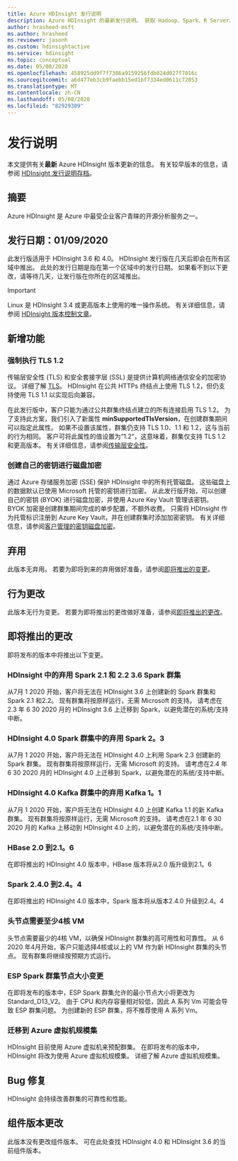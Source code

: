 ```yaml
---
title: Azure HDInsight 发行说明
description: Azure HDInsight 的最新发行说明。 获取 Hadoop、Spark、R Server、Hive 和更多工具的开发技巧和详细信息。
author: hrasheed-msft
ms.author: hrasheed
ms.reviewer: jasonh
ms.custom: hdinsightactive
ms.service: hdinsight
ms.topic: conceptual
ms.date: 05/08/2020
ms.openlocfilehash: 458925dd9f7f7386a9159256fdb024d027f7016c
ms.sourcegitcommit: a6d477eb3cb9faebb15ed1bf7334ed0611c72053
ms.translationtype: MT
ms.contentlocale: zh-CN
ms.lasthandoff: 05/08/2020
ms.locfileid: "82929309"
---
```

# <a name="release-notes"></a>发行说明

本文提供有关**最新** Azure HDInsight 版本更新的信息。 有关较早版本的信息，请参阅 [HDInsight 发行说明存档](hdinsight-release-notes-archive.md)。

## <a name="summary"></a>摘要

Azure HDInsight 是 Azure 中最受企业客户青睐的开源分析服务之一。

## <a name="release-date-01092020"></a>发行日期：01/09/2020

此发行版适用于 HDInsight 3.6 和 4.0。 HDInsight 发行版在几天后即会在所有区域中推出。 此处的发行日期是指在第一个区域中的发行日期。 如果看不到以下更改，请等待几天，让发行版在你所在的区域推出。

> [!IMPORTANT]  
> Linux 是 HDInsight 3.4 或更高版本上使用的唯一操作系统。 有关详细信息，请参阅 [HDInsight 版本控制文章](hdinsight-component-versioning.md)。

## <a name="new-features"></a>新增功能
### <a name="tls-12-enforcement"></a>强制执行 TLS 1.2
传输层安全性 (TLS) 和安全套接字层 (SSL) 是提供计算机网络通信安全的加密协议。 详细了解 [TLS](https://en.wikipedia.org/wiki/Transport_Layer_Security#SSL_1.0.2C_2.0_and_3.0)。 HDInsight 在公共 HTTPs 终结点上使用 TLS 1.2，但仍支持使用 TLS 1.1 以实现后向兼容。 

在此发行版中，客户只能为通过公共群集终结点建立的所有连接启用 TLS 1.2。 为了支持此方案，我们引入了新属性 **minSupportedTlsVersion**，在创建群集期间可以指定此属性。 如果不设置该属性，群集仍支持 TLS 1.0、1.1 和 1.2，这与当前的行为相同。 客户可将此属性的值设置为“1.2”，这意味着，群集仅支持 TLS 1.2 和更高版本。 有关详细信息，请参阅[传输层安全性](./transport-layer-security.md)。

### <a name="bring-your-own-key-for-disk-encryption"></a>创建自己的密钥进行磁盘加密
通过 Azure 存储服务加密 (SSE) 保护 HDInsight 中的所有托管磁盘。 这些磁盘上的数据默认已使用 Microsoft 托管的密钥进行加密。 从此发行版开始，可以创建自己的密钥 (BYOK) 进行磁盘加密，并使用 Azure Key Vault 管理该密钥。 BYOK 加密是创建群集期间完成的单步配置，不额外收费。 只需将 HDInsight 作为托管标识注册到 Azure Key Vault，并在创建群集时添加加密密钥。 有关详细信息，请参阅[客户管理的密钥磁盘加密](https://docs.microsoft.com/azure/hdinsight/disk-encryption)。

## <a name="deprecation"></a>弃用
此版本无弃用。 若要为即将到来的弃用做好准备，请参阅[即将推出的变更](#upcoming-changes)。

## <a name="behavior-changes"></a>行为更改
此版本无行为变更。 若要为即将推出的更改做好准备，请参阅[即将推出的更改](#upcoming-changes)。

## <a name="upcoming-changes"></a>即将推出的更改
即将发布的版本中将推出以下变更。 

### <a name="deprecate-spark-21-and-22-in-hdinsight-36-spark-cluster"></a>HDInsight 中的弃用 Spark 2.1 和 2.2 3.6 Spark 群集
从7月 1 2020 开始，客户将无法在 HDInsight 3.6 上创建新的 Spark 群集和 Spark 2.1 和2.2。 现有群集将按原样运行，无需 Microsoft 的支持。 请考虑在2.3 年 6 30 2020 月的 HDInsight 3.6 上迁移到 Spark，以避免潜在的系统/支持中断。

### <a name="deprecate-spark-23-in-hdinsight-40-spark-cluster"></a>HDInsight 4.0 Spark 群集中的弃用 Spark 2。3
从7月 1 2020 开始，客户将无法在 HDInsight 4.0 上利用 Spark 2.3 创建新的 Spark 群集。 现有群集将按原样运行，无需 Microsoft 的支持。 请考虑在2.4 年 6 30 2020 月的 HDInsight 4.0 上迁移到 Spark，以避免潜在的系统/支持中断。

### <a name="deprecate-kafka-11-in-hdinsight-40-kafka-cluster"></a>HDInsight 4.0 Kafka 群集中的弃用 Kafka 1。1
从7月 1 2020 开始，客户将无法在 HDInsight 4.0 上创建 Kafka 1.1 的新 Kafka 群集。 现有群集将按原样运行，无需 Microsoft 的支持。 请考虑在2.1 年 6 30 2020 月的 Kafka 上移动到 HDInsight 4.0 上的，以避免潜在的系统/支持中断。

### <a name="hbase-20-to-216"></a>HBase 2.0 到2.1。6
在即将推出的 HDInsight 4.0 版本中，HBase 版本将从2.0 版升级到2.1。6

### <a name="spark-240-to-244"></a>Spark 2.4.0 到2.4。4
在即将推出的 HDInsight 4.0 版本中，Spark 版本将从版本2.4.0 升级到2.4。4

### <a name="a-minimum-4-core-vm-is-required-for-head-node"></a>头节点需要至少4核 VM 
头节点需要最少的4核 VM，以确保 HDInsight 群集的高可用性和可靠性。 从 6 2020 年4月开始，客户只能选择4核或以上的 VM 作为新 HDInsight 群集的头节点。 现有群集将继续按预期方式运行。 

### <a name="esp-spark-cluster-node-size-change"></a>ESP Spark 群集节点大小变更 
在即将发布的版本中，ESP Spark 群集允许的最小节点大小将更改为 Standard_D13_V2。 由于 CPU 和内存容量相对较低，因此 A 系列 Vm 可能会导致 ESP 群集问题。 为创建新的 ESP 群集，将不推荐使用 A 系列 Vm。

### <a name="moving-to-azure-virtual-machine-scale-sets"></a>迁移到 Azure 虚拟机规模集
HDInsight 目前使用 Azure 虚拟机来预配群集。 在即将发布的版本中，HDInsight 将改为使用 Azure 虚拟机规模集。 详细了解 Azure 虚拟机规模集。

## <a name="bug-fixes"></a>Bug 修复
HDInsight 会持续改善群集的可靠性和性能。 

## <a name="component-version-change"></a>组件版本更改
此版本没有更改组件版本。 可在此处查找 HDInsight 4.0 和 HDInsight 3.6 的当前组件版本。

